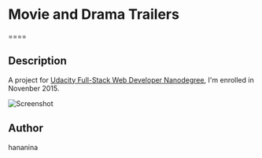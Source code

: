 # Movie and Drama Trailers
====

## Description

A project for [Udacity Full-Stack Web Developer Nanodegree](https://www.udacity.com/course/full-stack-web-developer-nanodegree--nd004), I'm enrolled in Novenber 2015.

![Screenshot](https://udacity-github-sync-content.s3.amazonaws.com/_imgs/2690/1446542214/Screen_Shot_2015-11-03_at_09.14.01.png)


## Author

hananina
